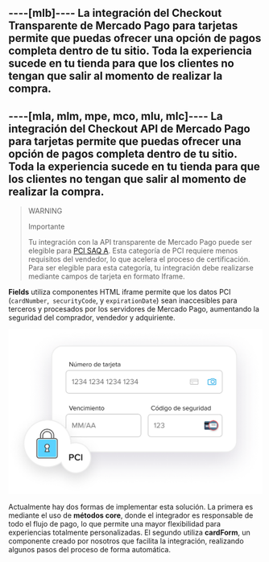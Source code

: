 ----[mlb]----
La integración del Checkout Transparente de Mercado Pago para tarjetas permite que puedas ofrecer una opción de pagos completa dentro de tu sitio. Toda la experiencia sucede en tu tienda para que los clientes no tengan que salir al momento de realizar la compra.
------------
----[mla, mlm, mpe, mco, mlu, mlc]----
La integración del Checkout API de Mercado Pago para tarjetas permite que puedas ofrecer una opción de pagos completa dentro de tu sitio. Toda la experiencia sucede en tu tienda para que los clientes no tengan que salir al momento de realizar la compra.
------------

> WARNING
> 
> Importante
> 
> Tu integración con la API transparente de Mercado Pago puede ser elegible para [PCI SAQ A](https://www.mercadopago[FAKER][URL][DOMAIN]/developers/es/guides/security/pci-v2#bookmark_ventajas_de_un_saq-a). Esta categoría de PCI requiere menos requisitos del vendedor, lo que acelera el proceso de certificación. Para ser elegible para esta categoría, tu integración debe realizarse mediante campos de tarjeta en formato Iframe.

**Fields** utiliza componentes HTML iframe permite que los datos PCI (`cardNumber`,` securityCode`, y `expirationDate`) sean inaccesibles para terceros y procesados ​​por los servidores de Mercado Pago, aumentando la seguridad del comprador, vendedor y adquiriente.

![Fields](/images/api/api-integration-introduction-v2-es.png)

Actualmente hay dos formas de implementar esta solución. La primera es mediante el uso de **métodos core**, donde el integrador es responsable de todo el flujo de pago, lo que permite una mayor flexibilidad para experiencias totalmente personalizadas. El segundo utiliza **cardForm**, un componente creado por nosotros que facilita la integración, realizando algunos pasos del proceso de forma automática.
